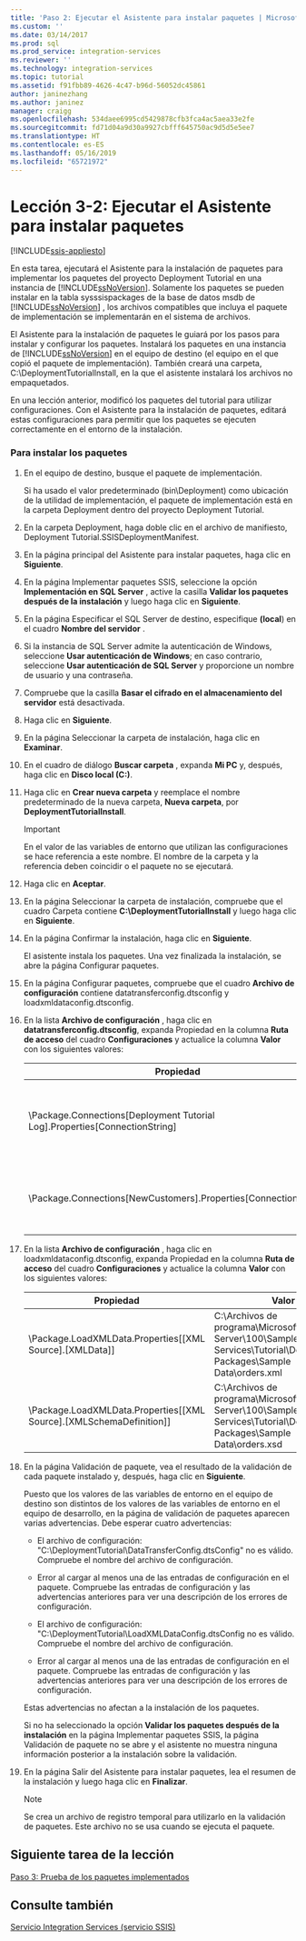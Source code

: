 ```yaml
---
title: 'Paso 2: Ejecutar el Asistente para instalar paquetes | Microsoft Docs'
ms.custom: ''
ms.date: 03/14/2017
ms.prod: sql
ms.prod_service: integration-services
ms.reviewer: ''
ms.technology: integration-services
ms.topic: tutorial
ms.assetid: f91fbb89-4626-4c47-b96d-56052dc45861
author: janinezhang
ms.author: janinez
manager: craigg
ms.openlocfilehash: 534daee6995cd5429878cfb3fca4ac5aea33e2fe
ms.sourcegitcommit: fd71d04a9d30a9927cbfff645750ac9d5d5e5ee7
ms.translationtype: HT
ms.contentlocale: es-ES
ms.lasthandoff: 05/16/2019
ms.locfileid: "65721972"
---
```

# <a name="lesson-3-2---running-the-package-installation-wizard"></a>Lección 3-2: Ejecutar el Asistente para instalar paquetes

[!INCLUDE[ssis-appliesto](../includes/ssis-appliesto-ssvrpluslinux-asdb-asdw-xxx.md)]


En esta tarea, ejecutará el Asistente para la instalación de paquetes para implementar los paquetes del proyecto Deployment Tutorial en una instancia de [!INCLUDE[ssNoVersion](../includes/ssnoversion-md.md)]. Solamente los paquetes se pueden instalar en la tabla sysssispackages de la base de datos msdb de [!INCLUDE[ssNoVersion](../includes/ssnoversion-md.md)] , los archivos compatibles que incluya el paquete de implementación se implementarán en el sistema de archivos.  
  
El Asistente para la instalación de paquetes le guiará por los pasos para instalar y configurar los paquetes. Instalará los paquetes en una instancia de [!INCLUDE[ssNoVersion](../includes/ssnoversion-md.md)] en el equipo de destino (el equipo en el que copió el paquete de implementación). También creará una carpeta, C:\DeploymentTutorialInstall, en la que el asistente instalará los archivos no empaquetados.  
  
En una lección anterior, modificó los paquetes del tutorial para utilizar configuraciones. Con el Asistente para la instalación de paquetes, editará estas configuraciones para permitir que los paquetes se ejecuten correctamente en el entorno de la instalación.  
  
### <a name="to-install-the-packages"></a>Para instalar los paquetes  
  
1.  En el equipo de destino, busque el paquete de implementación.  
  
    Si ha usado el valor predeterminado (bin\Deployment) como ubicación de la utilidad de implementación, el paquete de implementación está en la carpeta Deployment dentro del proyecto Deployment Tutorial.  
  
2.  En la carpeta Deployment, haga doble clic en el archivo de manifiesto, Deployment Tutorial.SSISDeploymentManifest.  
  
3.  En la página principal del Asistente para instalar paquetes, haga clic en **Siguiente**.  
  
4.  En la página Implementar paquetes SSIS, seleccione la opción **Implementación en SQL Server** , active la casilla **Validar los paquetes después de la instalación** y luego haga clic en **Siguiente**.  
  
5.  En la página Especificar el SQL Server de destino, especifique **(local**) en el cuadro **Nombre del servidor** .  
  
6.  Si la instancia de SQL Server admite la autenticación de Windows, seleccione **Usar autenticación de Windows**; en caso contrario, seleccione **Usar autenticación de SQL Server** y proporcione un nombre de usuario y una contraseña.  
  
7.  Compruebe que la casilla **Basar el cifrado en el almacenamiento del servidor** está desactivada.  
  
8.  Haga clic en **Siguiente**.  
  
9. En la página Seleccionar la carpeta de instalación, haga clic en **Examinar**.  
  
10. En el cuadro de diálogo **Buscar carpeta** , expanda **Mi PC** y, después, haga clic en **Disco local (C:)**.  
  
11. Haga clic en **Crear nueva carpeta** y reemplace el nombre predeterminado de la nueva carpeta, **Nueva carpeta**, por **DeploymentTutorialInstall**.  
  
    > [!IMPORTANT]  
    > En el valor de las variables de entorno que utilizan las configuraciones se hace referencia a este nombre. El nombre de la carpeta y la referencia deben coincidir o el paquete no se ejecutará.  
  
12. Haga clic en **Aceptar**.  
  
13. En la página Seleccionar la carpeta de instalación, compruebe que el cuadro Carpeta contiene **C:\DeploymentTutorialInstall** y luego haga clic en **Siguiente**.  
  
14. En la página Confirmar la instalación, haga clic en **Siguiente**.  
  
    El asistente instala los paquetes. Una vez finalizada la instalación, se abre la página Configurar paquetes.  
  
15. En la página Configurar paquetes, compruebe que el cuadro **Archivo de configuración** contiene datatransferconfig.dtsconfig y loadxmldataconfig.dtsconfig.  
  
16. En la lista **Archivo de configuración** , haga clic en **datatransferconfig.dtsconfig**, expanda Propiedad en la columna **Ruta de acceso** del cuadro **Configuraciones** y actualice la columna **Valor** con los siguientes valores:  
  
    |Propiedad|Valor|Valor actualizado|  
    |------------|---------|-----------------|  
    |\Package.Connections[Deployment Tutorial Log].Properties[ConnectionString]|C:\Archivos de programa\Microsoft SQL Server\100\Samples\Integration Services\Tutorial\Deploying Packages\Completed Packages\Deployment Tutorial Log|C:\DeploymentTutorialInstall\Deployment Tutorial Log|  
    |\Package.Connections[NewCustomers].Properties[ConnectionString]|C:\Archivos de programa\Microsoft SQL Server\100\Samples\Integration Services\Tutorial\Deploying Packages\Sample Data\NewCustomers.txt|C:\DeploymentTutorialInstall\NewCustomers.txt|  
  
17. En la lista **Archivo de configuración** , haga clic en loadxmldataconfig.dtsconfig, expanda Propiedad en la columna **Ruta de acceso** del cuadro **Configuraciones** y actualice la columna **Valor** con los siguientes valores:  
  
    |Propiedad|Valor|Valor actualizado|  
    |------------|---------|-----------------|  
    |\Package.LoadXMLData.Properties[[XML Source].[XMLData]]|C:\Archivos de programa\Microsoft SQL Server\100\Samples\Integration Services\Tutorial\Deploying Packages\Sample Data\orders.xml|C:\DeploymentTutorialInstall\orders.xml|  
    |\Package.LoadXMLData.Properties[[XML Source].[XMLSchemaDefinition]]|C:\Archivos de programa\Microsoft SQL Server\100\Samples\Integration Services\Tutorial\Deploying Packages\Sample Data\orders.xsd|C:\DeploymentTutorialInstall\orders.xsd|  
  
18. En la página Validación de paquete, vea el resultado de la validación de cada paquete instalado y, después, haga clic en **Siguiente**.  
  
    Puesto que los valores de las variables de entorno en el equipo de destino son distintos de los valores de las variables de entorno en el equipo de desarrollo, en la página de validación de paquetes aparecen varias advertencias. Debe esperar cuatro advertencias:  
  
    -   El archivo de configuración: "C:\DeploymentTutorial\DataTransferConfig.dtsConfig" no es válido. Compruebe el nombre del archivo de configuración.  
  
    -   Error al cargar al menos una de las entradas de configuración en el paquete. Compruebe las entradas de configuración y las advertencias anteriores para ver una descripción de los errores de configuración.  
  
    -   El archivo de configuración: "C:\DeploymentTutorial\LoadXMLDataConfig.dtsConfig no es válido. Compruebe el nombre del archivo de configuración.  
  
    -   Error al cargar al menos una de las entradas de configuración en el paquete. Compruebe las entradas de configuración y las advertencias anteriores para ver una descripción de los errores de configuración.  
  
    Estas advertencias no afectan a la instalación de los paquetes.  
  
    Si no ha seleccionado la opción **Validar los paquetes después de la instalación** en la página Implementar paquetes SSIS, la página Validación de paquete no se abre y el asistente no muestra ninguna información posterior a la instalación sobre la validación.  
  
19. En la página Salir del Asistente para instalar paquetes, lea el resumen de la instalación y luego haga clic en **Finalizar**.  
  
    > [!NOTE]  
    > Se crea un archivo de registro temporal para utilizarlo en la validación de paquetes. Este archivo no se usa cuando se ejecuta el paquete.  
  
## <a name="next-task-in-lesson"></a>Siguiente tarea de la lección  
[Paso 3: Prueba de los paquetes implementados](../integration-services/lesson-3-3-testing-the-deployed-packages.md)  
  
## <a name="see-also"></a>Consulte también  
[Servicio Integration Services &#40;servicio SSIS&#41;](../integration-services/service/integration-services-service-ssis-service.md)  
